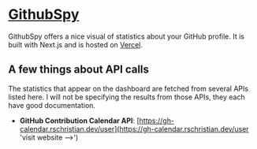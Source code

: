 # [GithubSpy](https://githubspy.vercel.app/ 'visit website -->')

GithubSpy offers a nice visual of statistics about your GitHub profile. It is built with Next.js and is hosted on [Vercel](https://vercel.com/ 'visit vercel').

## A few things about API calls
The statistics that appear on the dashboard are fetched from several APIs listed here. I will not be specifying the results from those APIs, they each have good documentation.

* **GitHub Contribution Calendar API**: [https://gh-calendar.rschristian.dev/user](https://gh-calendar.rschristian.dev/user 'visit website -->')
